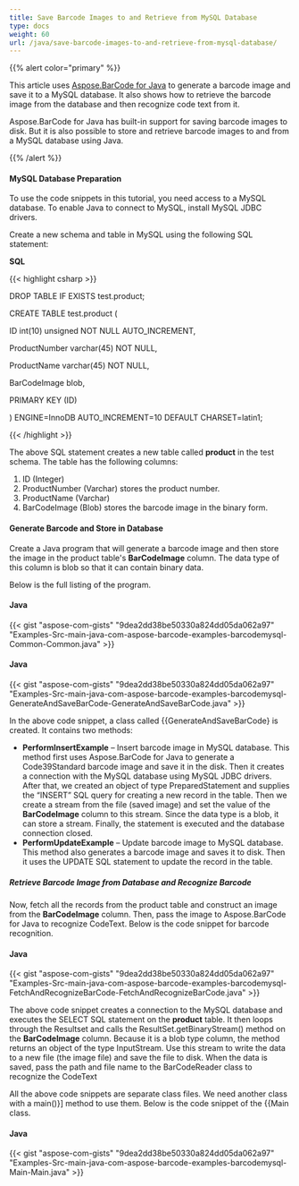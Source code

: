 ```yaml
---
title: Save Barcode Images to and Retrieve from MySQL Database
type: docs
weight: 60
url: /java/save-barcode-images-to-and-retrieve-from-mysql-database/
---
```


{{% alert color="primary" %}} 

This article uses [Aspose.BarCode for Java](http://www.aspose.com/api/java/barcode) to generate a barcode image and save it to a MySQL database. It also shows how to retrieve the barcode image from the database and then recognize code text from it.

Aspose.BarCode for Java has built-in support for saving barcode images to disk. But it is also possible to store and retrieve barcode images to and from a MySQL database using Java.

{{% /alert %}} 
#### **MySQL Database Preparation**
To use the code snippets in this tutorial, you need access to a MySQL database. To enable Java to connect to MySQL, install MySQL JDBC drivers.

Create a new schema and table in MySQL using the following SQL statement:

**SQL**

{{< highlight csharp >}}

 DROP TABLE IF EXISTS test.product;

CREATE TABLE  test.product (

  ID int(10) unsigned NOT NULL AUTO_INCREMENT,

  ProductNumber varchar(45) NOT NULL,

  ProductName varchar(45) NOT NULL,

  BarCodeImage blob,

  PRIMARY KEY (ID)

) ENGINE=InnoDB AUTO_INCREMENT=10 DEFAULT CHARSET=latin1;



{{< /highlight >}}

The above SQL statement creates a new table called **product** in the test schema. The table has the following columns:

1. ID (Integer)
1. ProductNumber (Varchar) stores the product number.
1. ProductName (Varchar)
1. BarCodeImage (Blob) stores the barcode image in the binary form.
#### **Generate Barcode and Store in Database**
Create a Java program that will generate a barcode image and then store the image in the product table's **BarCodeImage** column. 
The data type of this column is blob so that it can contain binary data.

Below is the full listing of the program.


#### **Java**
{{< gist "aspose-com-gists" "9dea2dd38be50330a824dd05da062a97" "Examples-Src-main-java-com-aspose-barcode-examples-barcodemysql-Common-Common.java" >}}


#### **Java**
{{< gist "aspose-com-gists" "9dea2dd38be50330a824dd05da062a97" "Examples-Src-main-java-com-aspose-barcode-examples-barcodemysql-GenerateAndSaveBarCode-GenerateAndSaveBarCode.java" >}}

In the above code snippet, a class called {{GenerateAndSaveBarCode} is created. It contains two methods:

- **PerformInsertExample** – Insert barcode image in MySQL database. This method first uses Aspose.BarCode for Java to generate a Code39Standard barcode image and save it in the disk. Then it creates a connection with the MySQL database using MySQL JDBC drivers. After that, we created an object of type PreparedStatement and supplies the “INSERT” SQL query for creating a new record in the table. Then we create a stream from the file (saved image) and set the value of the **BarCodeImage** column to this stream. Since the data type is a blob, it can store a stream. Finally, the statement is executed and the database connection closed.
- **PerformUpdateExample** – Update barcode image to MySQL database. This method also generates a barcode image and saves it to disk. Then it uses the UPDATE SQL statement to update the record in the table.
##### **Retrieve Barcode Image from Database and Recognize Barcode**
Now, fetch all the records from the product table and construct an image from the **BarCodeImage** column. Then, pass the image to Aspose.BarCode for Java to recognize CodeText. Below is the code snippet for barcode recognition.


#### **Java**
{{< gist "aspose-com-gists" "9dea2dd38be50330a824dd05da062a97" "Examples-Src-main-java-com-aspose-barcode-examples-barcodemysql-FetchAndRecognizeBarCode-FetchAndRecognizeBarCode.java" >}}

The above code snippet creates a connection to the MySQL database and executes the SELECT SQL statement on the **product** table. It then loops through the Resultset and calls the ResultSet.getBinaryStream() method on the **BarCodeImage** column. Because it is a blob type column, the method returns an object of the type InputStream. Use this stream to write the data to a new file (the image file) and save the file to disk. When the data is saved, pass the path and file name to the BarCodeReader class to recognize the CodeText

All the above code snippets are separate class files. We need another class with a main()}] method to use them. Below is the code snippet of the {{Main class.




#### **Java**
{{< gist "aspose-com-gists" "9dea2dd38be50330a824dd05da062a97" "Examples-Src-main-java-com-aspose-barcode-examples-barcodemysql-Main-Main.java" >}}
